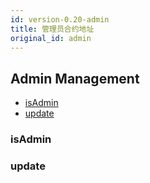 ```yaml
---
id: version-0.20-admin
title: 管理员合约地址
original_id: admin
---
```



<h2 class="hover-list">Admin Management</h2>

* [isAdmin](#isAdmin)
* [update](#update)

### isAdmin

### update